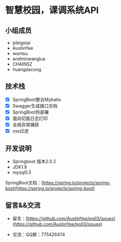 # 智慧校园，课调系统API

## 小组成员

- pibigstar
- AustinYee
- wantsu
- andminwanglua
- CHAINSZ
- huangdacong

## 技术栈

- [x] SpringBoot整合Mybatis
- [x] Swagger生成接口文档
- [x] SpringBoot热部署
- [x] 面向切面日志打印
- [x] 全局异常捕获
- [x] xss过滤

## 开发说明

- Springboot 版本2.0.2
- JDK1.8
- mysql5.5

SpringBoot文档：[https://spring.io/projects/spring-boot(https://spring.io/projects/spring-boot)

## 留言&&交流

- 留言：[https://github.com/AustinYee/poll3/issues](https://github.com/AustinYee/poll3/issues)

- 交流：QQ群：775426474


